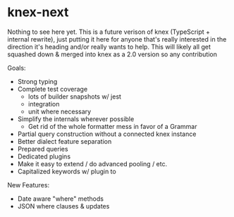 # knex-next

Nothing to see here yet. This is a future verison of knex (TypeScript + internal rewrite), just putting it here for anyone that's really interested in the direction it's heading and/or really wants to help. This will likely all get squashed down & merged into knex as a 2.0 version so any contribution

Goals:

- Strong typing
- Complete test coverage
  - lots of builder snapshots w/ jest
  - integration
  - unit where necessary
- Simplify the internals wherever possible
  - Get rid of the whole formatter mess in favor of a Grammar
- Partial query construction without a connected knex instance
- Better dialect feature separation
- Prepared queries
- Dedicated plugins
- Make it easy to extend / do advanced pooling / etc.
- Capitalized keywords w/ plugin to

New Features:

- Date aware "where" methods
- JSON where clauses & updates
